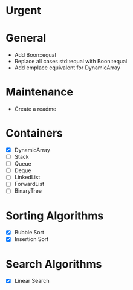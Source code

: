 # Urgent

# General
* Add Boon::equal
* Replace all cases std\::equal with Boon::equal
* Add emplace equivalent for DynamicArray

# Maintenance
* Create a readme

# Containers
- [x] DynamicArray
- [ ] Stack
- [ ] Queue
- [ ] Deque
- [ ] LinkedList
- [ ] ForwardList
- [ ] BinaryTree

# Sorting Algorithms
- [x] Bubble Sort
- [x] Insertion Sort

# Search Algorithms
- [x] Linear Search
